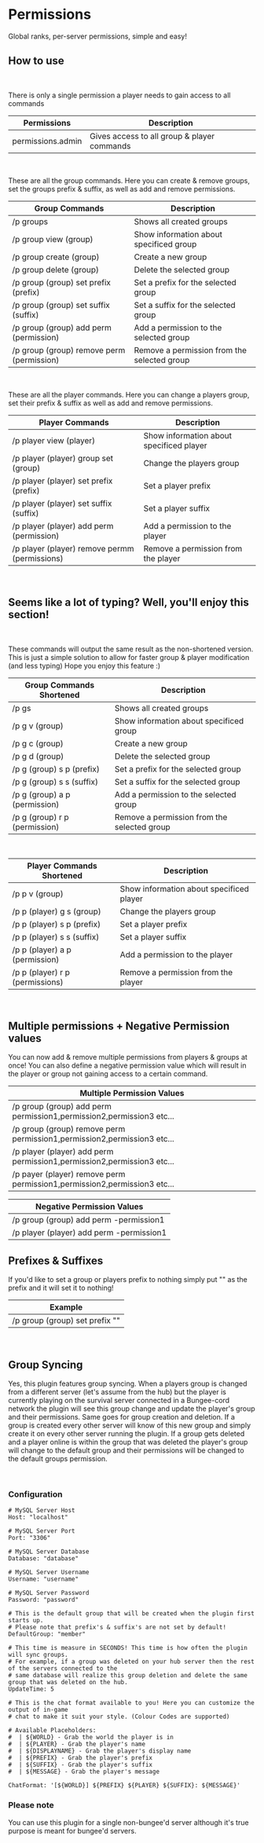 # Permissions
Global ranks, per-server permissions, simple and easy!

## How to use
<br>

There is only a single permission a player needs to gain access to all commands

|Permissions|Description|
|-----------|-----------|
|permissions.admin|Gives access to all group & player commands|

<br>

These are all the group commands. Here you can create & remove groups, set the groups prefix & suffix, as well as add and remove permissions.

|Group Commands|Description|
|-------|-----------|
|/p groups|Shows all created groups|
|/p group view (group)|Show information about specificed group|
|/p group create (group)|Create a new group|
|/p group delete (group)|Delete the selected group|
|/p group (group) set prefix (prefix)|Set a prefix for the selected group|
|/p group (group) set suffix (suffix)|Set a suffix for the selected group|
|/p group (group) add perm (permission)|Add a permission to the selected group|
|/p group (group) remove perm (permission)|Remove a permission from the selected group|

<br>

These are all the player commands. Here you can change a players group, set their prefix & suffix as well as add and remove permissions.


|Player Commands|Description|
|---------------|-----------|
|/p player view (player)|Show information about specificed player|
|/p player (player) group set (group)|Change the players group|
|/p player (player) set prefix (prefix)|Set a player prefix|
|/p player (player) set suffix (suffix)|Set a player suffix|
|/p player (player) add perm (permission)|Add a permission to the player|
|/p player (player) remove permm (permissions)|Remove a permission from the player|

<br>

## Seems like a lot of typing? Well, you'll enjoy this section!
<br>


These commands will output the same result as the non-shortened version. This is just a simple solution to allow for faster group & player modification (and less typing) Hope you enjoy this feature :)

|Group Commands Shortened|Description|
|-------|-----------|
|/p gs|Shows all created groups|
|/p g v (group)|Show information about specificed group|
|/p g c (group)|Create a new group|
|/p g d (group)|Delete the selected group|
|/p g (group) s p (prefix)|Set a prefix for the selected group|
|/p g (group) s s (suffix)|Set a suffix for the selected group|
|/p g (group) a p (permission)|Add a permission to the selected group|
|/p g (group) r p (permission)|Remove a permission from the selected group|

<br>

|Player Commands Shortened|Description|
|---------------|-----------|
|/p p v (group)|Show information about specificed player|
|/p p (player) g s (group)|Change the players group|
|/p p (player) s p (prefix)|Set a player prefix|
|/p p (player) s s (suffix)|Set a player suffix|
|/p p (player) a p (permission)|Add a permission to the player|
|/p p (player) r p (permissions)|Remove a permission from the player|

<br>

## Multiple permissions + Negative Permission values
You can now add & remove multiple permissions from players & groups at once! You can also define a negative permission value which will result in the player or group not gaining access to a certain command.

|Multiple Permission Values|
|--------|
|/p group (group) add perm permission1,permission2,permission3 etc...|
|/p group (group) remove perm permission1,permission2,permission3 etc...|
|/p player (player) add perm permission1,permission2,permission3 etc...|
|/p payer (player) remove perm permission1,permission2,permission3 etc...|

|Negative Permission Values|
|--------------------------|
|/p group (group) add perm -permission1|
|/p player (player) add perm -permission1|

## Prefixes & Suffixes

If you'd like to set a group or players prefix to nothing simply put "" as the prefix and it will set it to nothing!

|Example|
|-------|
|/p group (group) set prefix ""|

<br>

## Group Syncing 
Yes, this plugin features group syncing. When a players group is changed from a different server (let's assume from the hub) but the player is currently playing on the survival server connected in a Bungee-cord network the plugin will see this group change and update the player's group and their permissions. Same goes for group creation and deletion. If a group is created every other server will know of this new group and simply create it on every other server running the plugin. If a group gets deleted and a player online is within the group that was deleted the player's group will change to the default group and their permissions will be changed to the default groups permission.

<br>

### Configuration

```
# MySQL Server Host
Host: "localhost"

# MySQL Server Port
Port: "3306"

# MySQL Server Database
Database: "database"

# MySQL Server Username
Username: "username"

# MySQL Server Password
Password: "password"

# This is the default group that will be created when the plugin first starts up.
# Please note that prefix's & suffix's are not set by default!
DefaultGroup: "member"

# This time is measure in SECONDS! This time is how often the plugin will sync groups.
# For example, if a group was deleted on your hub server then the rest of the servers connected to the
# same database will realize this group deletion and delete the same group that was deleted on the hub.
UpdateTime: 5

# This is the chat format available to you! Here you can customize the output of in-game
# chat to make it suit your style. (Colour Codes are supported)

# Available Placeholders:
#  | ${WORLD} - Grab the world the player is in
#  | ${PLAYER} - Grab the player's name
#  | ${DISPLAYNAME} - Grab the player's display name
#  | ${PREFIX} - Grab the player's prefix
#  | ${SUFFIX} - Grab the player's suffix
#  | ${MESSAGE} - Grab the player's message

ChatFormat: '[${WORLD}] ${PREFIX} ${PLAYER} ${SUFFIX}: ${MESSAGE}'
```

### Please note
You can use this plugin for a single non-bungee'd server although it's true purpose is meant for bungee'd servers.

